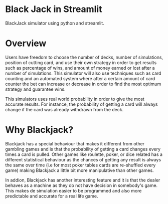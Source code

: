 # Black Jack in Streamlit
BlackJack simulator using python and streamlit.
# Overview
Users have freedom to choose the number of decks, number of simulations, position of cutting card, and use their own strategy in order to get results such as percentage of wins, and amount of money earned or lost after a number of simulations. This simulator will also use techniques such as card counting and an automated system where after a certain amount of card counter the bet can increase or decrease in order to find the most optimum strategy and guarantee wins.

This simulators uses real world probability in order to give the most accurate results. For instance, the probability of getting a card will always change if the card was already withdrawn from the deck.

# Why Blackjack?

Blackjack has a special behaviour that makes it different from other gambling games and is that the probability of getting a card changes every times a card is pulled. Other games like roulette, poker, or dice related has a different statistical behaviour as the chances of getting any result is always the same over time (i.e for most poker tables cards are re-shuffled every game) making Blackjack a little bit more manipulative than other games.

In addion, Blackjack has another interesting feature and it is that the dealer behaves as a machine as they do not have decision in somebody's game. This makes de simulation easier to be programmed and also more predictable and accurate for a real life game.
